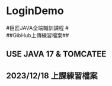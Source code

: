 # LoginDemo #  
#巨匠JAVA全端職訓課程 #  
##GibHub上傳練習檔案##
## USE JAVA 17 & TOMCATEE ## 
## 2023/12/18 上課練習檔案 ##  
